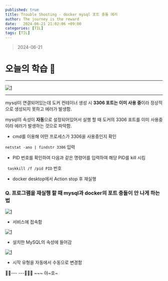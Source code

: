 ```yaml
---
published: true
title: Trouble Shooting - docker mysql 포트 충돌 에러
author: The journey is the reward
date:   2024-06-21 21:02:06 +09:00
categories: [TIL]
tags: [TIL]
---
```



> 2024-06-21

# 오늘의 학습 🌠

---

<a  href="https://github.com/LeeNaYoung240/LeeNaYoung240.github.io/assets/107848521/508c1ca6-10b6-4663-b1f9-7abf88bdeb51"  class="popup img-link"><img  src="https://github.com/LeeNaYoung240/LeeNaYoung240.github.io/assets/107848521/508c1ca6-10b6-4663-b1f9-7abf88bdeb51"  alt="1"  loading="lazy"></a>

---

mysql이 연결되어있는데 도커 컨테이너 생성 시 **3306 포트는 이미 사용 중**이라 정상적으로 생성되지 못하고 에러가 발생함.

mysql의 속성이 **자동**으로 설정되어있어서 실행 할 때 도커의 3306 포트를 이미 사용중이라 에러가 발생하는 것으로 파악함.

- cmd를 이용해 어떤 프로세스가 3306을 사용중인지 확인
  
` netstat -ano | findstr 3306 ` 입력

- PID 번호를 확인하여 다음과 같은 명령어를 입력하여 해당 PID를 kill 시킴

 ` taskkill /f /pid PID` 번호


- docker desktop에서 Action stop 후 재실행

### Q. 프로그램을 재실행 할 때 mysql과 docker의 포트 충돌이 안 나게 하는 법


<a  href="https://github.com/LeeNaYoung240/LeeNaYoung240.github.io/assets/107848521/875465fb-c2f9-47ef-96a9-fdeff23c8212"  class="popup img-link"><img  src="https://github.com/LeeNaYoung240/LeeNaYoung240.github.io/assets/107848521/875465fb-c2f9-47ef-96a9-fdeff23c8212"  alt="1"  loading="lazy"></a>

- 서비스에 접속함




<a  href="https://github.com/LeeNaYoung240/LeeNaYoung240.github.io/assets/107848521/c286fb52-25f3-4182-9710-0715a62aa769"  class="popup img-link"><img  src="https://github.com/LeeNaYoung240/LeeNaYoung240.github.io/assets/107848521/c286fb52-25f3-4182-9710-0715a62aa769"  alt="1"  loading="lazy"></a>



- 설치한 MySQL의 속성에 들어감



<a  href="https://github.com/LeeNaYoung240/LeeNaYoung240.github.io/assets/107848521/0c7e0fbb-c840-4869-9a38-f8cab4fec8d3"  class="popup img-link"><img  src="https://github.com/LeeNaYoung240/LeeNaYoung240.github.io/assets/107848521/0c7e0fbb-c840-4869-9a38-f8cab4fec8d3"  alt="1"  loading="lazy"></a>


- 시작 유형을 자동에서 수동으로 변경함

🐱‍🏍--- ---🤸🏻‍♀️ ~~~ 야~호~